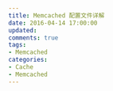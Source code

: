 ```yaml
---
title: Memcached 配置文件详解
date: 2016-04-14 17:00:00
updated:
comments: true
tags:
- Memcached
categories:
- Cache
- Memcached
---
```

